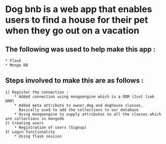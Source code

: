 # Dog bnb is a web app that enables users to find a house for their pet when they go out on a vacation

## The following was used to help make this app : 
    * Flask
    * Mongo DB

## Steps involved to make this are as follows : 
    1) Register the connection : 
        * Added connection using mongoengine which is a ODM (Just liek ORM)
        * Added meta attribute to owner,dog and doghouse classes.
          Basically used to add the collections to our database
        * Using mongoengine to supply attributes to all the classes which are collections in mongodb
    2) Creating users 
        * Registration of users (Signup) 
    3) Login functionality 
        * Using flask session
    